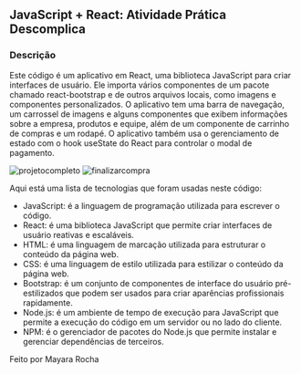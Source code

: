 ## JavaScript + React: Atividade Prática Descomplica

### Descrição
Este código é um aplicativo em React, uma biblioteca JavaScript para criar interfaces de usuário. Ele importa vários componentes de um pacote chamado react-bootstrap e de outros arquivos locais, como imagens e componentes personalizados. O aplicativo tem uma barra de navegação, um carrossel de imagens e alguns componentes que exibem informações sobre a empresa, produtos e equipe, além de um componente de carrinho de compras e um rodapé. O aplicativo também usa o gerenciamento de estado com o hook useState do React para controlar o modal de pagamento.

![projetocompleto](https://user-images.githubusercontent.com/98711190/209357023-748696b5-9052-4e07-a2cb-a00c59cafba6.png)
![finalizarcompra](https://user-images.githubusercontent.com/98711190/209357061-d983e27a-1f02-488b-a749-397b234b88a5.png)


Aqui está uma lista de tecnologias que foram usadas neste código:

  *  JavaScript: é a linguagem de programação utilizada para escrever o código.
  *  React: é uma biblioteca JavaScript que permite criar interfaces de usuário reativas e escaláveis.
  *  HTML: é uma linguagem de marcação utilizada para estruturar o conteúdo da página web.
  *  CSS: é uma linguagem de estilo utilizada para estilizar o conteúdo da página web.
  *  Bootstrap: é um conjunto de componentes de interface do usuário pré-estilizados que podem ser usados ​​para criar aparências     profissionais rapidamente.
  *  Node.js: é um ambiente de tempo de execução para JavaScript que permite a execução do código em um servidor ou no lado do cliente.
  *  NPM: é o gerenciador de pacotes do Node.js que permite instalar e gerenciar dependências de terceiros.


  Feito por Mayara Rocha
